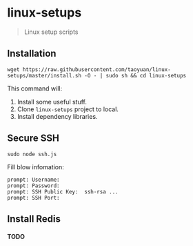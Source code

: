 linux-setups
============

> Linux setup scripts

## Installation

```shell
wget https://raw.githubusercontent.com/taoyuan/linux-setups/master/install.sh -O - | sudo sh && cd linux-setups
```

This command will:

1. Install some useful stuff.
2. Clone `linux-setups` project to local.
3. Install dependency libraries.

## Secure SSH

```shell
sudo node ssh.js
```

Fill blow infomation:

```
prompt: Username: 
prompt: Password: 
prompt: SSH Public Key:  ssh-rsa ...
prompt: SSH Port:  
```

## Install Redis
#### TODO


